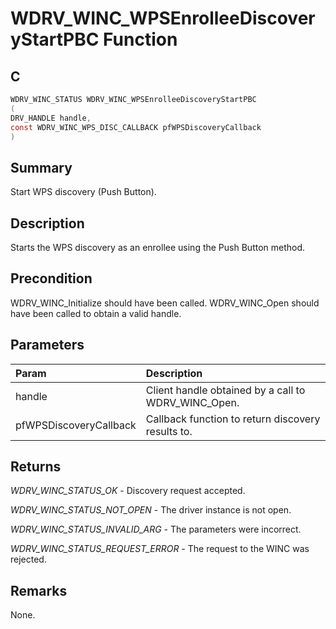 # WDRV_WINC_WPSEnrolleeDiscoveryStartPBC Function

## C

```c
WDRV_WINC_STATUS WDRV_WINC_WPSEnrolleeDiscoveryStartPBC
(
DRV_HANDLE handle,
const WDRV_WINC_WPS_DISC_CALLBACK pfWPSDiscoveryCallback
)
```

## Summary

Start WPS discovery (Push Button).  

## Description

Starts the WPS discovery as an enrollee using the Push Button method.

## Precondition

WDRV_WINC_Initialize should have been called. WDRV_WINC_Open should have been called to obtain a valid handle.  

## Parameters

| Param | Description |
|:----- |:----------- |
| handle | Client handle obtained by a call to WDRV_WINC_Open. |
| pfWPSDiscoveryCallback | Callback function to return discovery results to.  

## Returns

*WDRV_WINC_STATUS_OK* - Discovery request accepted.

*WDRV_WINC_STATUS_NOT_OPEN* - The driver instance is not open.

*WDRV_WINC_STATUS_INVALID_ARG* - The parameters were incorrect.

*WDRV_WINC_STATUS_REQUEST_ERROR* - The request to the WINC was rejected.
 

## Remarks

None.  


